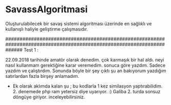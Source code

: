 # SavassAlgoritmasi
Oluşturulabilecek bir savaş sistemi algoritması üzerinde en sağlıklı ve kullanışlı haliyle geliştirme çalışmasıdır.

######################################################################################################################
Test 1 :

22.09.2018 tarihinde amatör olarak denedim. çok karmaşık bir hal aldı. neyi nasıl kullanmam gerektiğine karar veremedim. sonuca göre yazdım. 
Sadece yazdım ve çalıştırdım. Sonunda böyle bir şey çıktı şu an bakıyorum yazdığım satırlardan fazla birşey anlamadım.

- Ek olarak aklımda kalan şu ; bu kodlarla 1 kez similasyon yaptırabilidim. 2. denemede php ram yetersiz diye uyarıyor. :) Galiba 2. turda sonsuz döngüye giriyor. inceleyebilirsiniz.
